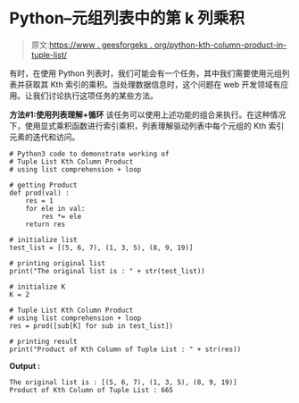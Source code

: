 # Python–元组列表中的第 k 列乘积

> 原文:[https://www . geesforgeks . org/python-kth-column-product-in-tuple-list/](https://www.geeksforgeeks.org/python-kth-column-product-in-tuple-list/)

有时，在使用 Python 列表时，我们可能会有一个任务，其中我们需要使用元组列表并获取其 Kth 索引的乘积。当处理数据信息时，这个问题在 web 开发领域有应用。让我们讨论执行这项任务的某些方法。

**方法#1:使用列表理解+循环**
该任务可以使用上述功能的组合来执行。在这种情况下，使用显式乘积函数进行索引乘积，列表理解驱动列表中每个元组的 Kth 索引元素的迭代和访问。

```
# Python3 code to demonstrate working of
# Tuple List Kth Column Product
# using list comprehension + loop

# getting Product
def prod(val) :
    res = 1 
    for ele in val:
        res *= ele
    return res 

# initialize list
test_list = [(5, 6, 7), (1, 3, 5), (8, 9, 19)]

# printing original list
print("The original list is : " + str(test_list))

# initialize K
K = 2

# Tuple List Kth Column Product
# using list comprehension + loop
res = prod([sub[K] for sub in test_list])

# printing result
print("Product of Kth Column of Tuple List : " + str(res))
```

**Output :**

```
The original list is : [(5, 6, 7), (1, 3, 5), (8, 9, 19)]
Product of Kth Column of Tuple List : 665

```